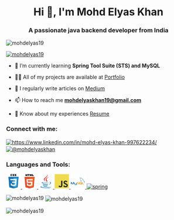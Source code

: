 <h1 align="center">Hi 👋, I'm Mohd Elyas Khan</h1>
<h3 align="center">A passionate java backend developer from India</h3>


<p align="left"> <img src="https://komarev.com/ghpvc/?username=mohdelyas19&label=Profile%20views&color=0e75b6&style=flat" alt="mohdelyas19" /> </p>

<p align="left"> <a href="https://github.com/ryo-ma/github-profile-trophy"><img src="https://github-profile-trophy.vercel.app/?username=mohdelyas19" alt="mohdelyas19" /></a> </p>

- 🌱 I’m currently learning **Spring Tool Suite (STS) and MySQL**

- 👨‍💻 All of my projects are available at [Portfolio](https://mohdelyas19.github.io/)

- 📝 I regularly write articles on [Medium](https://medium.com/@mohdelyaskhan19)

- 📫 How to reach me **mohdelyaskhan19@gmail.com**

- 📄 Know about my experiences [Resume](https://drive.google.com/file/d/1f85PgrhBcExN0uSmGeRGejouJG1-ZRJ2/view?usp=sharing)

<h3 align="left">Connect with me:</h3>
<p align="left">
<a href="https://www.linkedin.com/in/mohd-elyas-khan-997622234/" target="blank"><img align="center" src="https://raw.githubusercontent.com/rahuldkjain/github-profile-readme-generator/master/src/images/icons/Social/linked-in-alt.svg" alt="https://www.linkedin.com/in/mohd-elyas-khan-997622234/" height="30" width="40" /></a>
<a href="https://medium.com/@mohdelyaskhan" target="blank"><img align="center" src="https://raw.githubusercontent.com/rahuldkjain/github-profile-readme-generator/master/src/images/icons/Social/medium.svg" alt="@mohdelyaskhan" height="30" width="40" /></a>
</p>

<h3 align="left">Languages and Tools:</h3>
<p align="left"> <a href="https://www.w3schools.com/css/" target="_blank" rel="noreferrer"> <img src="https://raw.githubusercontent.com/devicons/devicon/master/icons/css3/css3-original-wordmark.svg" alt="css3" width="40" height="40"/> </a> <a href="https://www.w3.org/html/" target="_blank" rel="noreferrer"> <img src="https://raw.githubusercontent.com/devicons/devicon/master/icons/html5/html5-original-wordmark.svg" alt="html5" width="40" height="40"/> </a> <a href="https://www.java.com" target="_blank" rel="noreferrer"> <img src="https://raw.githubusercontent.com/devicons/devicon/master/icons/java/java-original.svg" alt="java" width="40" height="40"/> </a> <a href="https://developer.mozilla.org/en-US/docs/Web/JavaScript" target="_blank" rel="noreferrer"> <img src="https://raw.githubusercontent.com/devicons/devicon/master/icons/javascript/javascript-original.svg" alt="javascript" width="40" height="40"/> </a> <a href="https://www.mysql.com/" target="_blank" rel="noreferrer"> <img src="https://raw.githubusercontent.com/devicons/devicon/master/icons/mysql/mysql-original-wordmark.svg" alt="mysql" width="40" height="40"/> </a> <a href="https://spring.io/" target="_blank" rel="noreferrer"> <img src="https://www.vectorlogo.zone/logos/springio/springio-icon.svg" alt="spring" width="40" height="40"/> </a> </p>

<p><img align="left" src="https://github-readme-stats.vercel.app/api/top-langs?username=mohdelyas19&show_icons=true&locale=en&layout=compact" alt="mohdelyas19" /></p>

<p>&nbsp;<img align="center" src="https://github-readme-stats.vercel.app/api?username=mohdelyas19&show_icons=true&locale=en" alt="mohdelyas19" /></p>

<p><img align="center" src="https://github-readme-streak-stats.herokuapp.com/?user=mohdelyas19&" alt="mohdelyas19" /></p>
